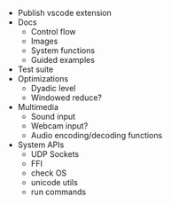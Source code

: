 - Publish vscode extension
- Docs
  - Control flow
  - Images
  - System functions
  - Guided examples
- Test suite
- Optimizations
  - Dyadic level
  - Windowed reduce?
- Multimedia
  - Sound input
  - Webcam input?
  - Audio encoding/decoding functions
- System APIs
  - UDP Sockets
  - FFI
  - check OS
  - unicode utils
  - run commands
